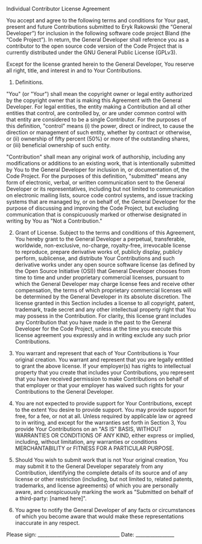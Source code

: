 Individual Contributor License Agreement

You accept and agree to the following terms and conditions for Your past, present and future Contributions submitted to Eryk Rakowski (the “General Developer”) for inclusion in the following software code project Bland (the “Code Project”). In return, the General Developer shall reference you as a contributor to the open source code version of the Code Project that is currently distributed under the GNU General Public License (GPLv3).

Except for the license granted herein to the General Developer, You reserve all right, title, and interest in and to Your Contributions.

1.	Definitions.

"You" (or "Your") shall mean the copyright owner or legal entity authorized by the copyright owner that is making this Agreement with the General Developer. For legal entities, the entity making a Contribution and all other entities that control, are controlled by, or are under common control with that entity are considered to be a single Contributor. For the purposes of this definition, "control" means (i) the power, direct or indirect, to cause the direction or management of such entity, whether by contract or otherwise, or (ii) ownership of fifty percent (50%) or more of the outstanding shares, or (iii) beneficial ownership of such entity.

"Contribution" shall mean any original work of authorship, including any modifications or additions to an existing work, that is intentionally submitted by You to the General Developer for inclusion in, or documentation of, the Code Project. For the purposes of this definition, "submitted" means any form of electronic, verbal, or written communication sent to the General Developer or its representatives, including but not limited to communication on electronic mailing lists, source code control systems, and issue tracking systems that are managed by, or on behalf of, the General Developer for the purpose of discussing and improving the Code Project, but excluding communication that is conspicuously marked or otherwise designated in writing by You as "Not a Contribution."

2.	Grant of License. Subject to the terms and conditions of this Agreement, You hereby grant to the General Developer a perpetual, transferable, worldwide, non-exclusive, no-charge, royalty-free, irrevocable license to reproduce, prepare derivative works of, publicly display, publicly perform, sublicense, and distribute Your Contributions and such derivative works under any open source software license (as defined by the Open Source Initiative (OSI)) that General Developer chooses from time to time and under proprietary commercial licenses, pursuant to which the General Developer may charge license fees and receive other compensation, the terms of which proprietary commercial licenses will be determined by the General Developer in its absolute discretion. The license granted in this Section includes a license to all copyright, patent, trademark, trade secret and any other intellectual property right that You may possess in the Contribution. For clarity, this license grant includes any Contribution that you have made in the past to the General Developer for the Code Project, unless at the time you execute this license agreement you expressly and in writing exclude any such prior Contributions.

3.	You warrant and represent that each of Your Contributions is Your original creation.  You warrant and represent that you are legally entitled to grant the above license. If your employer(s) has rights to intellectual property that you create that includes your Contributions, you represent that you have received permission to make Contributions on behalf of that employer or that your employer has waived such rights for your Contributions to the General Developer.

4.	You are not expected to provide support for Your Contributions, except to the extent You desire to provide support. You may provide support for free, for a fee, or not at all. Unless required by applicable law or agreed to in writing, and except for the warranties set forth in Section ‎3, You provide Your Contributions on an "AS IS" BASIS, WITHOUT WARRANTIES OR CONDITIONS OF ANY KIND, either express or implied, including, without limitation, any warranties or conditions MERCHANTABILITY or FITNESS FOR A PARTICULAR PURPOSE.

5.	Should You wish to submit work that is not Your original creation, You may submit it to the General Developer separately from any Contribution, identifying the complete details of its source and of any license or other restriction (including, but not limited to, related patents, trademarks, and license agreements) of which you are personally aware, and conspicuously marking the work as "Submitted on behalf of a third-party: [named here]".

6.	You agree to notify the General Developer of any facts or circumstances of which you become aware that would make these representations inaccurate in any respect.


Please sign: __________________________________ Date: ________________
